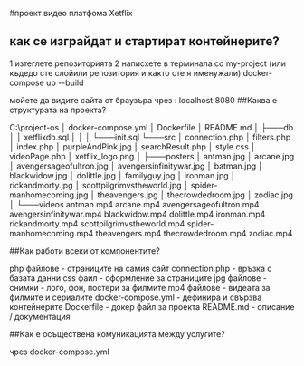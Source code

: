 #проект видео платфома Xetflix

## как се изграйдат и стартират контейнерите?

   1 изтеглете репозиторията
   2 написхете в терминала
      cd my-project (или къдедо сте слойили репозитория и както сте я именужали)
      docker-compose up --build

   мойете да видите сайта от браузъра чрез : localhost:8080
##Каква е структурата на проекта?


C:\project-os
│   docker-compose.yml
│   Dockerfile
│   README.md
│
├───db
│   │   xetflixdb.sql
│   │
│   └───init.sql
└───src
    │   connection.php
    │   filters.php
    │   index.php
    │   purpleAndPink.jpg
    │   searchResult.php
    │   style.css
    │   videoPage.php
    │   xetflix_logo.png
    │
    ├───posters
    │       antman.jpg
    │       arcane.jpg
    │       avengersageofultron.jpg
    │       avengersinfinitywar.jpg
    │       batman.jpg
    │       blackwidow.jpg
    │       dolittle.jpg
    │       familyguy.jpg
    │       ironman.jpg
    │       rickandmorty.jpg
    │       scottpilgrimvstheworld.jpg
    │       spider-manhomecoming.jpg
    │       theavengers.jpg
    │       thecrowdedroom.jpg
    │       zodiac.jpg
    │
    └───videos
            antman.mp4
            arcane.mp4
            avengersageofultron.mp4
            avengersinfinitywar.mp4
            blackwidow.mp4
            dolittle.mp4
            ironman.mp4
            rickandmorty.mp4
            scottpilgrimvstheworld.mp4
            spider-manhomecoming.mp4
            theavengers.mp4
            thecrowdedroom.mp4
            zodiac.mp4


##Как работи всеки от компонентите?

php файлове - страниците на самия сайт
connection.php - връзка с базата данни
css фаил - оформление за страниците
jpg файлове - снимки - лого, фон, постери за филмите
mp4 файлове - видеата за филмите и сериалите
docker-compose.yml - дефинира и свързва контейнерите
Dockerfile - докер файл за проекта
README.md - описание / документация

##Как е осъществена комуникацията между услугите?

чрез docker-compose.yml

